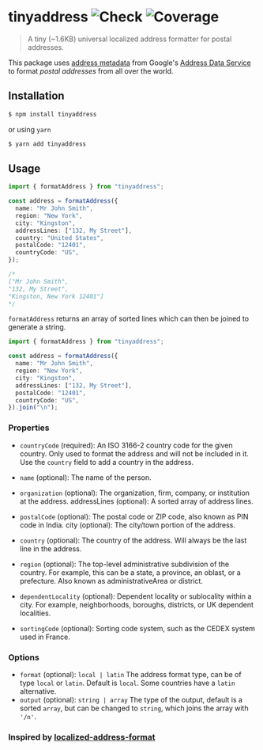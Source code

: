 # tinyaddress ![Check](https://github.com/alizeait/tinyaddress/workflows/Check/badge.svg) ![Coverage](https://img.shields.io/codecov/c/github/alizeait/tinyaddress)

> A tiny (~1.6KB) universal localized address formatter for postal addresses.

This package uses [address metadata](https://github.com/google/libaddressinput/wiki/AddressValidationMetadata)
from Google's [Address Data Service](https://chromium-i18n.appspot.com/ssl-address/data) to format _postal addresses_ from all over the world.

## Installation

```bash
$ npm install tinyaddress
```

or using `yarn`

```bash
$ yarn add tinyaddress
```

## Usage

```ts
import { formatAddress } from "tinyaddress";

const address = formatAddress({
  name: "Mr John Smith",
  region: "New York",
  city: "Kingston",
  addressLines: ["132, My Street"],
  country: "United States",
  postalCode: "12401",
  countryCode: "US",
});

/* 
["Mr John Smith",
"132, My Street",
"Kingston, New York 12401"]
*/
```

`formatAddress` returns an array of sorted lines which can then be joined to generate a string.

```ts
import { formatAddress } from "tinyaddress";

const address = formatAddress({
  name: "Mr John Smith",
  region: "New York",
  city: "Kingston",
  addressLines: ["132, My Street"],
  postalCode: "12401",
  countryCode: "US",
}).join("\n");
```

### Properties

- `countryCode` (required): An ISO 3166-2 country code for the given country. Only used to format the address and will not be included in it. Use the `country` field to add a country in the address.

- `name` (optional): The name of the person.

- `organization` (optional): The organization, firm, company, or institution at the address.
  addressLines (optional): A sorted array of address lines.

- `postalCode` (optional): The postal code or ZIP code, also known as PIN code in India.
  city (optional): The city/town portion of the address.

- `country` (optional): The country of the address. Will always be the last line in the address.

- `region` (optional): The top-level administrative subdivision of the country. For example, this can be a state, a province, an oblast, or a prefecture. Also known as administrativeArea or district.

- `dependentLocality` (optional): Dependent locality or sublocality within a city. For example, neighborhoods, boroughs, districts, or UK dependent localities.

- `sortingCode` (optional): Sorting code system, such as the CEDEX system used in France.

### Options

- `format` (optional): `local | latin` The address format type, can be of type `local` or `latin`.
  Default is `local`. Some countries have a `latin` alternative.
- `output` (optional): `string | array` The type of the output, default is a sorted `array`, but
  can be changed to `string`, which joins the array with `'/n'`.

### Inspired by [localized-address-format](https://github.com/DASPRiD/localized-address-format)
